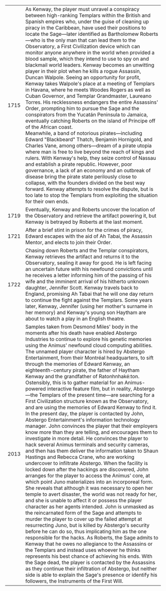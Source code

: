 |||
|---|---|
| 1715 | As Kenway, the player must unravel a conspiracy between high-ranking Templars within the British and Spanish empires who, under the guise of cleaning up piracy in the Caribbean, have used their positions to locate the Sage—later identified as Bartholomew Roberts—who is the only man that can lead them to the Observatory, a First Civilization device which can monitor anyone anywhere in the world when provided a blood sample, which they intend to use to spy on and blackmail world leaders. Kenway becomes an unwitting player in their plot when he kills a rogue Assassin, Duncan Walpole. Seeing an opportunity for profit, Kenway takes Walpole's place at a meeting of Templars in Havana, where he meets Woodes Rogers as well as Cuban Governor, and Templar Grandmaster, Laureano Torres. His recklessness endangers the entire Assassins' Order, prompting him to pursue the Sage and the conspirators from the Yucatán Peninsula to Jamaica, eventually catching Roberts on the island of Príncipe off of the African coast. <br/> Meanwhile, a band of notorious pirates—including Edward "Blackbeard" Thatch, Benjamin Hornigold, and Charles Vane, among others—dream of a pirate utopia where man is free to live beyond the reach of kings and rulers. With Kenway's help, they seize control of Nassau and establish a pirate republic. However, poor governance, a lack of an economy and an outbreak of disease bring the pirate state perilously close to collapse, with the founders divided on the best way forward. Kenway attempts to resolve the dispute, but is too late to stop the Templars from exploiting the situation for their own ends. |
| 1719 | Eventually, Kenway and Roberts uncover the location of the Observatory and retrieve the artifact powering it, but Kenway is betrayed by Roberts at the last moment. | 
| 1721 | After a brief stint in prison for the crimes of piracy, Edward escapes with the aid of Ah Tabai, the Assassin Mentor, and elects to join their Order. |
| 1722 | Chasing down Roberts and the Templar conspirators, Kenway retrieves the artifact and returns it to the Observatory, sealing it away for good. He is left facing an uncertain future with his newfound convictions until he receives a letter informing him of the passing of his wife and the imminent arrival of his hitherto unknown daughter, Jennifer Scott. Kenway travels back to England, promising Ah Tabai that he will one day return to continue the fight against the Templars. Some years later, Kenway, Jennifer (using her mother's surname in her memory) and Kenway's young son Haytham are about to watch a play in an English theatre. | 
| 2013 | Samples taken from Desmond Miles' body in the moments after his death have enabled Abstergo Industries to continue to explore his genetic memories using the Animus' newfound cloud computing abilities. The unnamed player character is hired by Abstergo Entertainment, from their Montréal headquarters, to sift through the memories of Edward Kenway, an eighteenth-century pirate, the father of Haytham Kenway and the grandfather of Ratonhnhaké:ton. Ostensibly, this is to gather material for an Animus-powered interactive feature film, but in reality, Abstergo—the Templars of the present time—are searching for a First Civilization structure known as the Observatory, and are using the memories of Edward Kenway to find it. <br/> In the present day, the player is contacted by John, Abstergo Entertainment's information technology manager. John convinces the player that their employers know more than they are telling, and encourages them to investigate in more detail. He convinces the player to hack several Animus terminals and security cameras, and then has them deliver the information taken to Shaun Hastings and Rebecca Crane, who are working undercover to infiltrate Abstergo. When the facility is locked down after the hackings are discovered, John arranges for the player to access the Animus' core, at which point Juno materializes into an incorporeal form. She reveals that although it was necessary to open her temple to avert disaster, the world was not ready for her, and she is unable to affect it or possess the player character as her agents intended. John is unmasked as the reincarnated form of the Sage and attempts to murder the player to cover up the failed attempt at resurrecting Juno, but is killed by Abstergo's security before he can do so, thus implicating him as the one responsible for the hacks. As Roberts, the Sage admits to Kenway that he owes no allegiance to the Assassins or the Templars and instead uses whoever he thinks represents his best chance of achieving his ends. With the Sage dead, the player is contacted by the Assassins as they continue their infiltration of Abstergo, but neither side is able to explain the Sage's presence or identify his followers, the Instruments of the First Will. |
